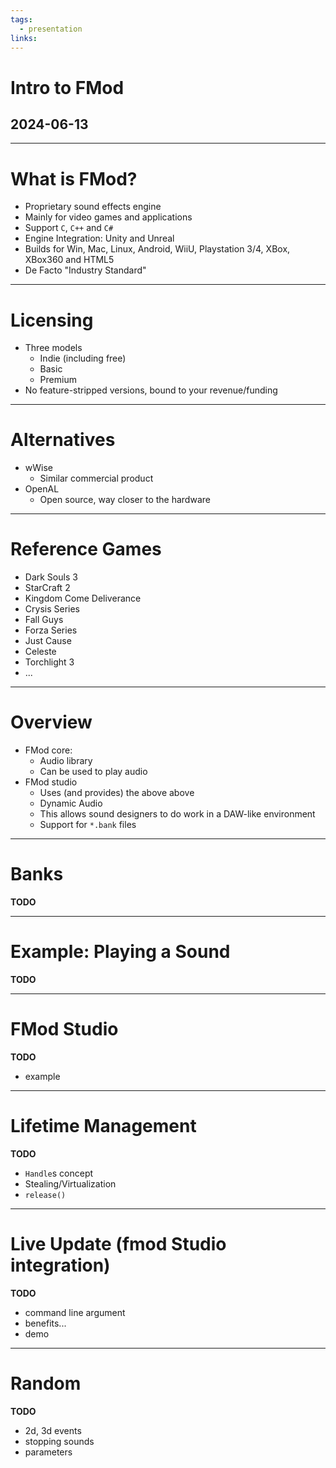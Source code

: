 ```yaml
---
tags:
  - presentation
links:
---
```

# Intro to FMod

## 2024-06-13

---

# What is FMod?

- Proprietary sound effects engine
- Mainly for video games and applications
- Support `C`, `C++` and `C#`
- Engine Integration: Unity and Unreal
- Builds for Win, Mac, Linux, Android, WiiU, Playstation 3/4, XBox, XBox360 and HTML5
- De Facto "Industry Standard"

---

# Licensing

- Three models
	- Indie (including free)
	- Basic
	- Premium
- No feature-stripped versions, bound to your revenue/funding

---

# Alternatives

- wWise
	- Similar commercial product
- OpenAL
	- Open source, way closer to the hardware

---

# Reference Games

- Dark Souls 3
- StarCraft 2
- Kingdom Come Deliverance
- Crysis Series
- Fall Guys
- Forza Series
- Just Cause
- Celeste
- Torchlight 3
- ...
---

# Overview

- FMod core:
	- Audio library
	- Can be used to play audio
- FMod studio
	- Uses (and provides) the above above
	- Dynamic Audio
	- This allows sound designers to do work in a DAW-like environment
	- Support for `*.bank` files

---

# Banks

**TODO**

---

# Example: Playing a Sound

**TODO**

---

# FMod Studio

**TODO**
- example

---

# Lifetime Management

**TODO**

- `Handle`s concept
- Stealing/Virtualization
- `release()`

---

# Live Update (fmod Studio integration)

**TODO**
- command line argument
- benefits...
- demo

---

# Random

**TODO**
- 2d, 3d events
- stopping sounds
- parameters
